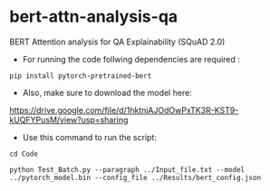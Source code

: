 # bert-attn-analysis-qa
BERT Attention analysis for QA Explainability (SQuAD 2.0)

* For running the code follwing dependencies are required :

`pip install pytorch-pretrained-bert`

* Also, make sure to download the model here:

https://drive.google.com/file/d/1hktnjAJOdOwPxTK3R-KST9-kUQFYPusM/view?usp=sharing

* Use this command to run the script:

`cd Code`

`python Test_Batch.py --paragraph ../Input_file.txt --model ../pytorch_model.bin --config_file ../Results/bert_config.json`
